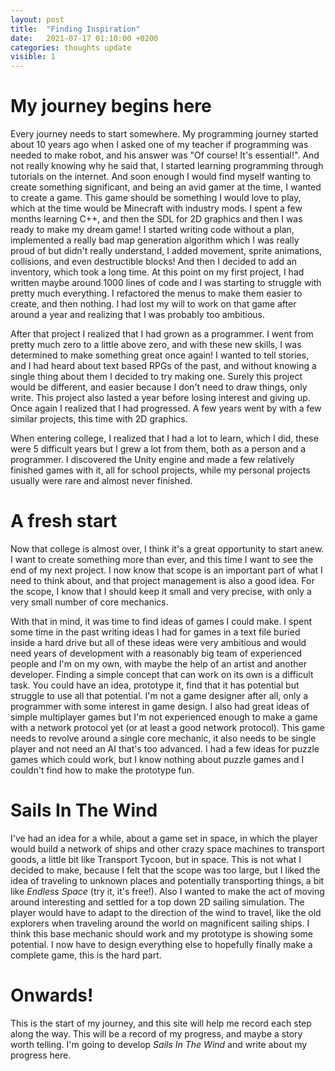 ```yaml
---
layout: post
title:  "Finding Inspiration"
date:   2021-07-17 01:10:00 +0200
categories: thoughts update
visible: 1
---
```

# My journey begins here
Every journey needs to start somewhere. My programming journey started about 10 years ago when I asked one of my teacher if programming
was needed to make robot, and his answer was "Of course! It's essential!". And not really knowing why he said that, I started learning programming
through tutorials on the internet. And soon enough I would find myself wanting to create something significant, and being an avid gamer at the
time, I wanted to create a game. This game should be something I would love to play, which at the time would be Minecraft with industry mods.
I spent a few months learning C++, and then the SDL for 2D graphics and then I was ready to make my dream game! I started writing code without
a plan, implemented a really bad map generation algorithm which I was really proud of but didn't really understand, I added movement, sprite animations,
collisions, and even destructible blocks! And then I decided to add an inventory, which took a long time. At this point on my first project, I had written
maybe around 1000 lines of code and I was starting to struggle with pretty much everything. I refactored the menus to make them easier to create, and then nothing.
I had lost my will to work on that game after around a year and realizing that I was probably too ambitious.

After that project I realized that I had grown as a programmer. I went from pretty much zero to a little above zero, and with these new skills, I was determined to make something
great once again! I wanted to tell stories, and I had heard about text based RPGs of the past, and without knowing a single thing about them I decided to try making one.
Surely this project would be different, and easier because I don't need to draw things, only write. This project also lasted a year before losing interest and giving up.
Once again I realized that I had progressed. A few years went by with a few similar projects, this time with 2D graphics.

When entering college, I realized that I had a lot to learn, which I did, these were 5 difficult years but I grew a lot from them, both as a person and a programmer.
I discovered the Unity engine and made a few relatively finished games with it, all for school projects, while my personal projects usually were rare and almost never finished.

# A fresh start
Now that college is almost over, I think it's a great opportunity to start anew. I want to create something more than ever, and this time I want to see the end of my next
project. I now know that scope is an important part of what I need to think about, and that project management is also a good idea.
For the scope, I know that I should keep it small and very precise, with only a very small number of core mechanics.

With that in mind, it was time to find ideas of games I could make. I spent some time in the past writing ideas I had for games in a text file buried inside a hard drive
but all of these ideas were very ambitious and would need years of development with a reasonably big team of experienced people and I'm on my own, with maybe the help of an
artist and another developer. Finding a simple concept that can work on its own is a difficult task. You could have an idea, prototype it, find that it has potential but
struggle to use all that potential. I'm not a game designer after all, only a programmer with some interest in game design.
I also had great ideas of simple multiplayer games but I'm not experienced enough to make a game with a network protocol yet (or at least a
good network protocol). This game needs to revolve around a single core mechanic, it also needs to be single player and not need an AI that's too advanced.
I had a few ideas for puzzle games which could work, but I know nothing about puzzle games and I couldn't find how to make the prototype fun.

# Sails In The Wind
I've had an idea for a while, about a game set in space, in which the player would build a network of ships and other crazy space machines to transport goods, a little bit like
Transport Tycoon, but in space. This is not what I decided to make, because I felt that the scope was too large, but I liked the idea of traveling to unknown places and potentially
transporting things, a bit like *Endless Space* (try it, it's free!). Also I wanted to make the act of moving around interesting and settled for a top down 2D sailing simulation.
The player would have to
adapt to the direction of the wind to travel, like the old explorers when traveling around the world on magnificent sailing ships. I think this base mechanic should work and my
prototype is showing some potential. I now have to design everything else to hopefully finally make a complete game, this is the hard part.

# Onwards!
This is the start of my journey, and this site will help me record each step along the way. This will be a record of my progress, and maybe a story worth telling. I'm going
to develop *Sails In The Wind* and write about my progress here.
